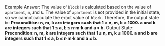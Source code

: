 Example Answer:
The value of `block` is calculated based on the value of `apartment`, `m`, and `k`. The value of `apartment` is not provided in the initial state, so we cannot calculate the exact value of `block`. Therefore, the output state is: **Precondition**: **n, m, k are integers such that 1 ≤ n, m, k ≤ 1000. a and b are integers such that 1 ≤ a, b ≤ n·m·k and a ≠ b.**
Output State: **Precondition**: **n, m, k are integers such that 1 ≤ n, m, k ≤ 1000. a and b are integers such that 1 ≤ a, b ≤ n·m·k and a ≠ b.**